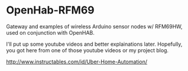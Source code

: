 OpenHab-RFM69
=============

Gateway and examples of wireless Arduino sensor nodes w/ RFM69HW, used on conjunction with OpenHAB.

I'll put up some youtube videos and better explainations later.  Hopefully, you got here from one of those youtube videos or my project blog.

http://www.instructables.com/id/Uber-Home-Automation/
